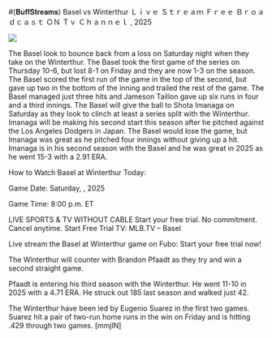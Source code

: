 #(𝐁𝐮𝐟𝐟𝐒𝐭𝐫𝐞𝐚𝐦𝐬) Basel vs Winterthur Ｌｉｖｅ Ｓｔｒｅａｍ Ｆｒｅｅ Ｂｒｏａｄｃａｓｔ ＯＮ Ｔｖ Ｃｈａｎｎｅｌ , 2025  
  
  
[![](https://i.imgur.com/qSNzIqt.png)](https://movie.rssnews.media/CFgbAIy.php)  
  
The Basel look to bounce back from a loss on Saturday night when they take on the Winterthur. The Basel took the first game of the series on Thursday 10-6, but lost 8-1 on Friday and they are now 1-3 on the season. The Basel scored the first run of the game in the top of the second, but gave up two in the bottom of the inning and trailed the rest of the game. The Basel managed just three hits and Jameson Taillon gave up six runs in four and a third innings. The Basel will give the ball to Shota Imanaga on Saturday as they look to clinch at least a series split with the Winterthur. Imanaga will be making his second start this season after he pitched against the Los Angeles Dodgers in Japan. The Basel would lose the game, but Imanaga was great as he pitched four innings without giving up a hit. Imanaga is in his second season with the Basel and he was great in 2025 as he went 15-3 with a 2.91 ERA.

How to Watch Basel at Winterthur Today:

Game Date: Saturday, , 2025

Game Time: 8:00 p.m. ET

LIVE SPORTS & TV WITHOUT CABLE
Start your free trial. No commitment. Cancel anytime.
Start Free Trial
TV: MLB.TV – Basel

Live stream the Basel at Winterthur game on Fubo: Start your free trial now!

The Winterthur will counter with Brandon Pfaadt as they try and win a second straight game.

Pfaadt is entering his third season with the Winterthur. He went 11-10 in 2025 with a 4.71 ERA. He struck out 185 last season and walked just 42.

The Winterthur have been led by Eugenio Suarez in the first two games. Suarez hit a pair of two-run home runs in the win on Friday and is hitting .429 through two games. [mmjlN]